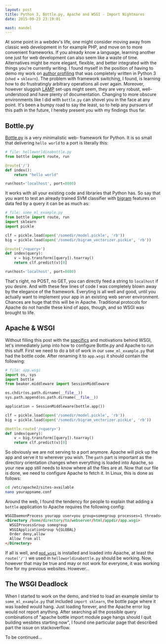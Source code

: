 ```yaml
---
layout: post
title: Python 3, Bottle.py, Apache and WSGI - Import Nightmares
date: 2015-09-23 23:19:01

mast: mandel
---
```


At some point in a webdev's life, one might consider moving away from classic
web development in for example PHP, and move on to more convenient frameworks.
If you already know a language, learning another one just for web development
can also seem like a waste of time. Alternatives might be more elegant,
flexible, and better integrated with the things you're currently writing. I
found myself in the position of having to demo my work on
[author profiling](https://www.uni-weimar.de/medien/webis/events/pan-15/pan15-web/author-profiling.html)
that was completely written in Python 3 (`shed` + `sklearn`). The problem with
framework switching, I found, is learning how to do frustratingly arbitrary
operations all over again. Moreover, however sluggish
[LAMP](https://en.wikipedia.org/wiki/LAMP_%28software_bundle%29) set-ups might
seem, they are very robust, well-understood and have plenty of documentation.
Changing to more obscure environments like I did with `bottle.py` can shovel you
in the face at any point. It's been a bumpy road to say the least, so to help
any pursuers of this path in the future, I hereby present you with my findings
thus far.

## Bottle.py

[Bottle.py](http://bottlepy.org/docs/dev/index.html) is a very minimalistic web-
framework for Python. It is so small that delivering `hello world` to a port is
literally this:

``` python
# file: helloworldinabottle.py
from bottle import route, run

@route('/')
def index():
    return "hello world"

run(host='localhost', port=8080)
```

It works with all your existing code and libraries that Python has. So say that
you want to test an already trained SVM classifier with
[bigram](http://scikit-learn.org/stable/modules/feature_extraction.html#common-vectorizer-usage)
features on data fed by a query it can be as much as:

``` python
# file: some_ml_example.py
from bottle import route, run
import sklearn
import pickle

clf = pickle.load(open('/somedir/model.pickle', 'rb'))
big = pickle.load(open('/somedir/bigram_vectorizer.pickLe', 'rb'))

@route('/<query>')
def index(query):
    v = big.transform([query]).toarray()
    return clf.predict(v)[0]

run(host='localhost', port=8080)
```

That's right, no POST, no GET, you can directly feed a string to `localhost` if
you desire. And with these few lines of code I was completely blown away by the
elegance of the framework. Everyting is all well and good, until you actually
want to implement your app in an existing web server environment. Chances are
huge that this will be in Apache. Traditional protocols for Apache do not handle
these kind of apps, though, and so WSGI was brought to life.

## Apache & WSGI

Without filling this post with the [specifics](http://www.fullstackpython.com/wsgi-servers.html)
and motivations behind WSGI, let's immediately jump into how to configure
Bottle.py and Apache to run this stuff. First we need to do a bit of work in
our `some_ml_example.py` that had the bottle code. After renaming it to `app.wsgi` it should contain the following:

``` python
# file: app.wsgi
import os, sys
import bottle
from beaker.middleware import SessionMiddleware

os.chdir(os.path.dirname(__file__))
sys.path.append(os.path.dirname(__file__))

application = SessionMiddleware(bottle.app())

clf = pickle.load(open('/somedir/model.pickle', 'rb'))
big = pickle.load(open('/somedir/bigram_vectorizer.pickLe', 'rb'))

@bottle.route('/<query>')
def index(query):
    v = big.transform([query]).toarray()
    return clf.predict(v)[0]
```

So obviously we are not serving to a port anymore. Apache will pick up the
app and serve it to wherever you wish. The `path` part is important as the
directory orientation changes when everything is loaded into Apache, so your
new app still needs to know where all the files are at. Now that our file is
done, we need to configure Apache to fetch it. In Linux, this is done as
follows:

``` bash
cd /etc/apache2/sites-available
nano yourappname.conf
```

Around the web, I found the tendency for people to explain that adding a `bottle` application to Apache requires the following config:

``` html
WSGIDaemonProcess yourapp user=you group=somegroup processes=1 threads=5
<Directory /home/directory/to/webserver/html/appdir/app.wsgi>
  WSGIProcessGroup somegroup
  WSGIApplicationGroup %{GLOBAL}
  Order deny,allow
  Allow from all
</Directory>
```

If all is well, and [`mod_wsgi`]() is installed and loaded into Apache, at least
the `route('/')` we used in `helloworldinabottle.py` should be working. Now, however that may be true and may or not work for everyone, it was working
fine for my previous websites. However...

## The WSGI Deadlock

When I started to work on the demo, and tried to load an example similar to
`some_ml_example.py` that included `import sklearn`, the bottle page where it
was loaded would hang. Just loading forever, and the Apache error log would not
report anything. After searching all the possible query combinations of "apache
bottle import module page hangs should I quit building wesbites starting now",
I found one particular page that described part the issue on stackoverflow.

To be continued...
